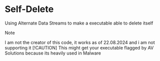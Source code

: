 # Self-Delete
Using Alternate Data Streams to make a executable able to delete itself

> [!NOTE]
> I am not the creator of this code, it works as of 22.08.2024 and i am not supporting it
> [!CAUTION]
> This might get your executable flagged by AV Solutions because its heavily used in Malware
